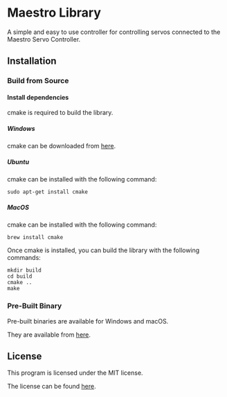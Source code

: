 # Maestro Library

A simple and easy to use controller for controlling servos connected to the Maestro Servo Controller.

## Installation

### Build from Source

#### Install dependencies

cmake is required to build the library.

##### Windows

cmake can be downloaded from [here](https://cmake.org/download/).

##### Ubuntu

cmake can be installed with the following command:

```
sudo apt-get install cmake
```

##### MacOS

cmake can be installed with the following command:

```
brew install cmake
```

Once cmake is installed, you can build the library with the following commands:

```
mkdir build
cd build
cmake ..
make
```

### Pre-Built Binary

Pre-built binaries are available for Windows and macOS.

They are available from [here](https://github.com/MatchaOnMuffins/MaestroLibrary/releases).

## License

This program is licensed under the MIT license.

The license can be found [here](LICENSE).


